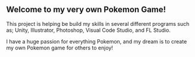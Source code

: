 ## Welcome to my very own Pokemon Game!

This project is helping be build my skills in several different programs such as; Unity, Illustrator, Photoshop, Visual Code Studio, and FL Studio.

I have a huge passion for everything Pokemon, and my dream is to create my own Pokemon game for others to enjoy!
